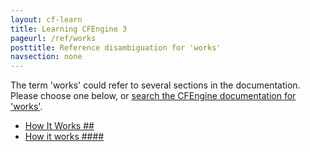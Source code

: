 ```yaml
---
layout: cf-learn
title: Learning CFEngine 3
pageurl: /ref/works
posttitle: Reference disambiguation for 'works'
navsection: none
---
```


The term 'works' could refer to several sections in the documentation. Please choose one below, or
[search the CFEngine documentation for 'works'](http://docs.cfengine.com/latest/search.html?q=works).

- [How It Works \#\#](http://docs.cfengine.com/latest/guide-writing-and-serving-policy-policy-framework.html#how-it-works-##)
- [How it works \#\#\#\#](http://docs.cfengine.com/latest/guide-writing-and-serving-policy-policy-framework.html#how-it-works-####)
